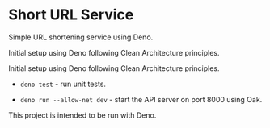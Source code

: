 # Short URL Service
<!-- このリポジトリはDenoで実装されたURL短縮サービスの例です -->

Simple URL shortening service using Deno.

Initial setup using Deno following Clean Architecture principles.

Initial setup using Deno following Clean Architecture principles.

- `deno test` - run unit tests.

- `deno run --allow-net dev` - start the API server on port 8000 using Oak.

This project is intended to be run with Deno.
